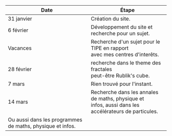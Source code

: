 | Date       | Étape                       |
|------------|----------------------------|
| 31 janvier | Création du site. | 
| 6 février | Développement du site et recherche pour un sujet. |
| Vacances | Recherche d'un sujet pour le TIPE en rapport <br> avec mes centres d'interêts. |
| 28 février | recherche dans le theme des fractales <br> peut-être Rublik's cube. |
| 7 mars | Rien trouvé pour l'instant. |
| 14 mars | Recherche dans les annales de maths, physique et <br> infos, aussi dans les accélérateurs de particules. <br>
            Ou aussi dans les programmes de maths, physique et infos. |

